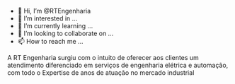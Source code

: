 - 👋 Hi, I’m @RTEngenharia
- 👀 I’m interested in ...
- 🌱 I’m currently learning ...
- 💞️ I’m looking to collaborate on ...
- 📫 How to reach me ...

A RT Engenharia surgiu com o intuito de oferecer aos clientes um atendimento diferenciado em serviços de engenharia elétrica e 
automação, com todo o Expertise de anos de atuação no mercado industrial

